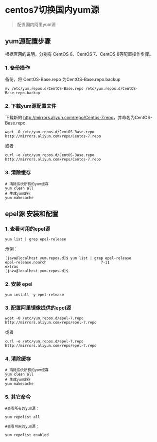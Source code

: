 # centos7切换国内yum源


>配置国内阿里yum源

<!--more-->

## yum源配置步骤
根据官网的说明，分别有 CentOS 6、CentOS 7、CentOS 8等配置操作步骤。

### 1. 备份操作

备份，将 CentOS-Base.repo 为CentOS-Base.repo.backup
```shell
mv /etc/yum.repos.d/CentOS-Base.repo /etc/yum.repos.d/CentOS-Base.repo.backup
```

### 2. 下载yum源配置文件
下载新的 <http://mirrors.aliyun.com/repo/Centos-7.repo>，并命名为CentOS-Base.repo
```shell
wget -O /etc/yum.repos.d/CentOS-Base.repo http://mirrors.aliyun.com/repo/Centos-7.repo
```
或者
```shell
curl -o /etc/yum.repos.d/CentOS-Base.repo http://mirrors.aliyun.com/repo/Centos-7.repo
```

### 3. 清除缓存
```shell
# 清除系统所有的yum缓存
yum clean all   
# 生成yum缓存  
yum makecache     
```


## epel源 安装和配置
### 1. 查看可用的epel源
```shell
yum list | grep epel-release
```

示例：
```shell
[java@localhost yum.repos.d]$ yum list | grep epel-release
epel-release.noarch                         7-11                       extras   
[java@localhost yum.repos.d]$ 
```

### 2. 安装 epel
```shell
yum install -y epel-release

```

### 3. 配置阿里镜像提供的epel源
```shell
wget -O /etc/yum.repos.d/epel-7.repo  http://mirrors.aliyun.com/repo/epel-7.repo
```
或者
```shell
curl -o /etc/yum.repos.d/epel-7.repo  http://mirrors.aliyun.com/repo/epel-7.repo
```

### 4. 清除缓存
```shell
# 清除系统所有的yum缓存
yum clean all
# 生成yum缓存    
yum makecache     
```

### 5. 其它命令

```shell
#查看所有的yum源：

yum repolist all

#查看可用的yum源：

yum repolist enabled
```
